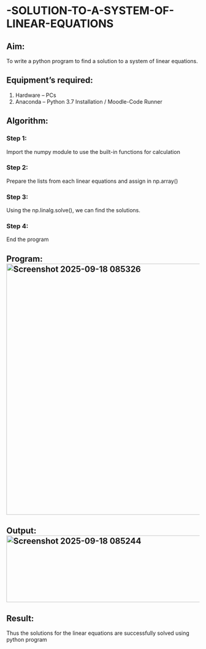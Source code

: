 # -SOLUTION-TO-A-SYSTEM-OF-LINEAR-EQUATIONS
## Aim:
To write a python program to find a solution to a system of linear equations.
## Equipment’s required:
1. 	Hardware – PCs
2. 	Anaconda – Python 3.7 Installation / Moodle-Code Runner
## Algorithm:
### Step 1: 
Import the numpy module to use the built-in functions for calculation
### Step 2: 
Prepare the lists from each linear equations and assign in np.array()
### Step 3: 
Using the np.linalg.solve(), we can find the solutions.
### Step 4: 
End the program
## Program:<img width="1275" height="655" alt="Screenshot 2025-09-18 085326" src="https://github.com/user-attachments/assets/62fb63e5-8599-46f1-8694-2b018d60155b" />


## Output:<img width="1299" height="174" alt="Screenshot 2025-09-18 085244" src="https://github.com/user-attachments/assets/87de9c6e-8e50-4f8b-8508-55ced227f6d6" />

## Result: 
Thus the solutions for the linear equations are successfully solved using python program


